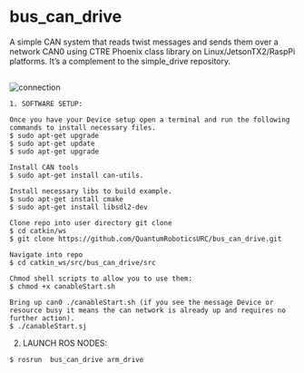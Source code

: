 # bus_can_drive

A simple CAN system that reads twist messages and sends them over a network CAN0 using CTRE Phoenix class library on Linux/JetsonTX2/RaspPi platforms. It’s a complement to the simple_drive repository.
  
##
![connection](https://raw.githubusercontent.com/QuantumRoboticsURC/simple_drive/main/images/simple_arm_controller.png)


```
1. SOFTWARE SETUP:

Once you have your Device setup open a terminal and run the following commands to install necessary files.
$ sudo apt-get upgrade
$ sudo apt-get update
$ sudo apt-get upgrade

Install CAN tools
$ sudo apt-get install can-utils.

Install necessary libs to build example.
$ sudo apt-get install cmake
$ sudo apt-get install libsdl2-dev

Clone repo into user directory git clone
$ cd catkin/ws
$ git clone https://github.com/QuantumRoboticsURC/bus_can_drive.git

Navigate into repo
$ cd catkin_ws/src/bus_can_drive/src

Chmod shell scripts to allow you to use them:
$ chmod +x canableStart.sh

Bring up can0 ./canableStart.sh (if you see the message Device or resource busy it means the can network is already up and requires no further action).
$ ./canableStart.sj

```

2. LAUNCH ROS NODES:

```
$ rosrun  bus_can_drive arm_drive
```

